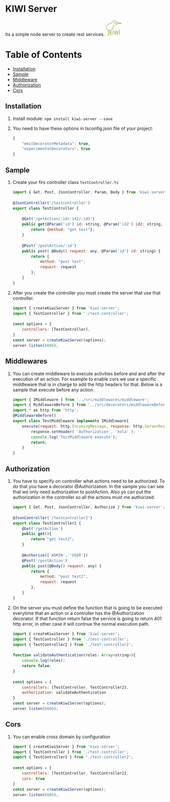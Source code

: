 
# KIWI Server
Its a simple node server to create rest services.
<img src="kiwi.png" width="50" alt="logo">
# Table of Contents
* [Installation](#installation)
* [Sample](#sample)
* [Middleware](#middlewares)
* [Authorization](#authorization)
* [Cors](#cors)
  
## Installation
1. Install module:
    `npm install kiwi-server --save`
    
2. You need to have these options in tsconfig.json file of your project:
    ```javascript
    {
        "emitDecoratorMetadata": true,
        "experimentalDecorators": true
    }
    ```

## Sample
1. Create your firs controller class `TestController.ts`
    ```javascript
    import { Get, Post, JsonController, Param, Body } from 'kiwi-server';

    @JsonController('/testcontroller')
    export class TestController {

        @Get('/getAction/:id/:id2/:id3')
        public get(@Param('id') id: string, @Param('id2') id2: string, @Param('id3') id3: string) {
            return {method: "get test"};
        }

        @Post('/postAction/:id')
        public post( @Body() request: any, @Param('id') id: string) {
            return {
                method: "post test",
                request: request
            };
        }
    }
    ```
 
 2. After you create the controller you must create the server that use that controller.
    ```javascript
    import { createKiwiServer } from 'kiwi-server';
    import { TestController } from './test-controller';

    const options = {
        controllers: [TestController],
    }
    const server = createKiwiServer(options);
    server.listen(8086);
    ```
## Middlewares
1. You can create middleware to execute activities before and and after the execution of an action.
For example to enable cors we use a specific middleware that is in charge to add the http headers for that.
Below is a sample that execute before any action.
	```javascript
	import { IMiddleware } from '../src/middlewares/middleware';
	import { MiddlewareBefore } from '../src/decorators/middlewareBefore';
	import * as http from 'http';
	@MiddlewareBefore()
	export class TestMiddleware implements IMiddleware{
		execute(request: http.IncomingMessage, response: http.ServerResponse){
			response.setHeader( 'Authorization', 'hola' );
			console.log('TestMiddleware execute');
			return;
		}
	}
	```

## Authorization
 1. You have to specify on controller what actions need to be authorized. To do that you have a decorator @Authorization.
 In the sample you can see that we only need authorization to postAction. Also yo can put the authorization in the controller so all the actions must me authorized.
 
    ```javascript
    import { Get, Post, JsonController, Authorize } from 'kiwi-server';

    @JsonController('/testcontroller2')
    export class TestController2 {
        @Get('/getAction')
        public get(){
            return "get test2";
        }

        @Authorize(['ADMIN', 'USER'])
        @Post('/postAction')
        public post(@Body() request: any) {
            return {
                method: "post test2",
                request: request
            };
        }
    }
    ```

2. On the server you must define the function that is going to be executed everytime that an action or a controller has the @Authorization decorator. If that function return false the service is going to return 401 http error, in other case it will contnue the normal execution path.

    ```javascript
    import { createKiwiServer } from 'kiwi-server';
    import { TestController } from './test-controller';
    import { TestController2 } from './test-controller2';

    function validateAuthentication(roles: Array<string>){
        console.log(roles);
        return false;
    }

    const options = {
        controllers: [TestController, TestController2],
        authorization: validateAuthentication
    }
    const server = createKiwiServer(options);
    server.listen(8086);
    ```

## Cors
1. You can enable cross domain by configuration
    
    ```javascript
    import { createKiwiServer } from 'kiwi-server';
    import { TestController } from './test-controller';
    import { TestController2 } from './test-controller2';

    const options = {
        controllers: [TestController, TestController2],
        cors: true
    }
    const server = createKiwiServer(options);
    server.listen(8086);
    ```

